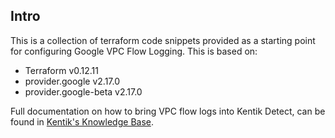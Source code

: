 ## Intro

This is a collection of terraform code snippets provided as a starting point for configuring Google VPC Flow Logging. This is based on:
* Terraform v0.12.11
* provider.google v2.17.0
* provider.google-beta v2.17.0

Full documentation on how to bring VPC flow logs into Kentik Detect, can be found in [Kentik's Knowledge Base](https://kb.kentik.com/Fc12.htm).
